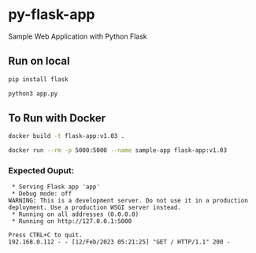 

# py-flask-app
Sample Web Application with Python Flask

##  Run on local
```bash
pip install flask
```
```bash
python3 app.py
```

## To Run with Docker
```bash
docker build -t flask-app:v1.03 .
```
```bash
docker run --rm -p 5000:5000 --name sample-app flask-app:v1.03
```


### Expected Ouput:
```
 * Serving Flask app 'app'
 * Debug mode: off
WARNING: This is a development server. Do not use it in a production deployment. Use a production WSGI server instead.
 * Running on all addresses (0.0.0.0)
 * Running on http://127.0.0.1:5000

Press CTRL+C to quit.
192.168.0.112 - - [12/Feb/2023 05:21:25] "GET / HTTP/1.1" 200 -
```